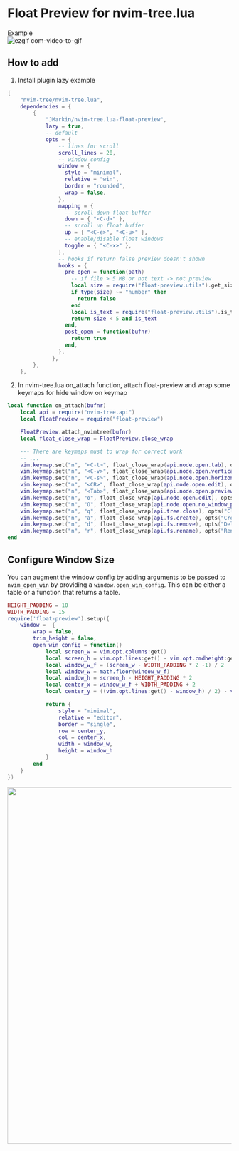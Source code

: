 # Float Preview for nvim-tree.lua

Example  
![ezgif com-video-to-gif](https://github.com/JMarkin/nvim-tree.lua-float-preview/assets/15740814/cc2ba591-131b-42e0-afc8-1bac97b1e72a)


## How to add

1. Install plugin
   lazy example

```lua
{
    "nvim-tree/nvim-tree.lua",
    dependencies = {
        {
            "JMarkin/nvim-tree.lua-float-preview",
            lazy = true,
            -- default
            opts = {
                -- lines for scroll
                scroll_lines = 20,
                -- window config
                window = {
                  style = "minimal",
                  relative = "win",
                  border = "rounded",
                  wrap = false,
                },
                mapping = {
                  -- scroll down float buffer
                  down = { "<C-d>" },
                  -- scroll up float buffer
                  up = { "<C-e>", "<C-u>" },
                  -- enable/disable float windows
                  toggle = { "<C-x>" },
                },
                -- hooks if return false preview doesn't shown
                hooks = {
                  pre_open = function(path)
                    -- if file > 5 MB or not text -> not preview
                    local size = require("float-preview.utils").get_size(path)
                    if type(size) ~= "number" then
                      return false
                    end
                    local is_text = require("float-preview.utils").is_text(path)
                    return size < 5 and is_text
                  end,
                  post_open = function(bufnr)
                    return true
                  end,
                },
              },
        },
    },

```

2. In nvim-tree.lua on_attach function, attach float-preview and wrap some keymaps for hide window on keymap

```lua
local function on_attach(bufnr)
    local api = require("nvim-tree.api")
    local FloatPreview = require("float-preview")

    FloatPreview.attach_nvimtree(bufnr)
    local float_close_wrap = FloatPreview.close_wrap

    --- There are keymaps must to wrap for correct work
    -- ...
    vim.keymap.set("n", "<C-t>", float_close_wrap(api.node.open.tab), opts("Open: New Tab"))
    vim.keymap.set("n", "<C-v>", float_close_wrap(api.node.open.vertical), opts("Open: Vertical Split"))
    vim.keymap.set("n", "<C-s>", float_close_wrap(api.node.open.horizontal), opts("Open: Horizontal Split"))
    vim.keymap.set("n", "<CR>", float_close_wrap(api.node.open.edit), opts("Open"))
    vim.keymap.set("n", "<Tab>", float_close_wrap(api.node.open.preview), opts("Open"))
    vim.keymap.set("n", "o", float_close_wrap(api.node.open.edit), opts("Open"))
    vim.keymap.set("n", "O", float_close_wrap(api.node.open.no_window_picker), opts("Open: No Window Picker"))
    vim.keymap.set("n", "q", float_close_wrap(api.tree.close), opts("Close"))
    vim.keymap.set("n", "a", float_close_wrap(api.fs.create), opts("Create"))
    vim.keymap.set("n", "d", float_close_wrap(api.fs.remove), opts("Delete"))
    vim.keymap.set("n", "r", float_close_wrap(api.fs.rename), opts("Rename"))
end
```

## Configure Window Size

You can augment the window config by adding arguments to be passed to `nvim_open_win` by providing a `window.open_win_config`. This can be either a table or a function that returns a table.

```lua
HEIGHT_PADDING = 10
WIDTH_PADDING = 15
require('float-preview').setup({
    window =  {
        wrap = false,
        trim_height = false,
        open_win_config = function()
            local screen_w = vim.opt.columns:get()
            local screen_h = vim.opt.lines:get() - vim.opt.cmdheight:get()
            local window_w_f = (screen_w - WIDTH_PADDING * 2 -1) / 2
            local window_w = math.floor(window_w_f)
            local window_h = screen_h - HEIGHT_PADDING * 2
            local center_x = window_w_f + WIDTH_PADDING + 2
            local center_y = ((vim.opt.lines:get() - window_h) / 2) - vim.opt.cmdheight:get()

            return {
                style = "minimal",
                relative = "editor",
                border = "single",
                row = center_y,
                col = center_x,
                width = window_w,
                height = window_h
            }
        end
    }
})

```

<img src="https://github.com/haondt/nvim-tree.lua-float-preview/assets/19233365/f71aede5-068b-4a13-b3ca-bd373de40ff6" width="800">

